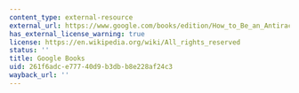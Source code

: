 ```yaml
---
content_type: external-resource
external_url: https://www.google.com/books/edition/How_to_Be_an_Antiracist/pUGVEAAAQBAJ?hl=en&gbpv=1
has_external_license_warning: true
license: https://en.wikipedia.org/wiki/All_rights_reserved
status: ''
title: Google Books
uid: 261f6adc-e777-40d9-b3db-b8e228af24c3
wayback_url: ''
---
```

